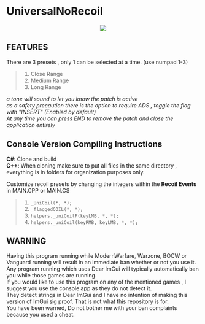 # UniversalNoRecoil
<p align="center">
<img src="https://i.ibb.co/18P0ph2/ezgif-com-gif-maker.gif">
</p>

## FEATURES
There are 3 presets , only 1 can be selected at a time. (use numpad 1-3)
> 1. Close Range
> 2. Medium Range
> 3. Long Range

*a tone will sound to let you know the patch is active*  
*as a safety precaution there is the option to require ADS , toggle the flag with "INSERT" (Enabled by default)*  
*At any time you can press END to remove the patch and close the application entirely*

## Console Version Compiling Instructions
**C#**: Clone and build  
**C++**: When cloning make sure to put all files in the same directory , everything is in folders for organization purposes only.

Customize recoil presets by changing the integers within the **Recoil Events** in MAIN.CPP or MAIN.CS
> 1. `_UniCoil(*, *);`
> 2. `_flaggedCOIL(*, *);`
> 3. `helpers._uniCoilF(keyLMB, *, *);`
> 4. `helpers._uniCoil(keyRMB, keyLMB, *, *);`

## WARNING
Having this program running while ModernWarfare, Warzone, BOCW or Vanguard running will result in an immediate ban whether or not you use it.  
Any program running which uses Dear ImGui will typically automatically ban you while those games are running.  
If you would like to use this program on any of the mentioned games , I suggest you use the console app as they do not detect it.  
They detect strings in Dear ImGui and I have no intention of making this version of ImGui sig proof. That is not what this repository is for.  
You have been warned, Do not bother me with your ban complaints because you used a cheat.
